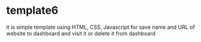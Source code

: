 # template6
it is simple template using HTML, CSS, Javascript for save name and URL of website to dashboard and visit it or delete it from dashboard

